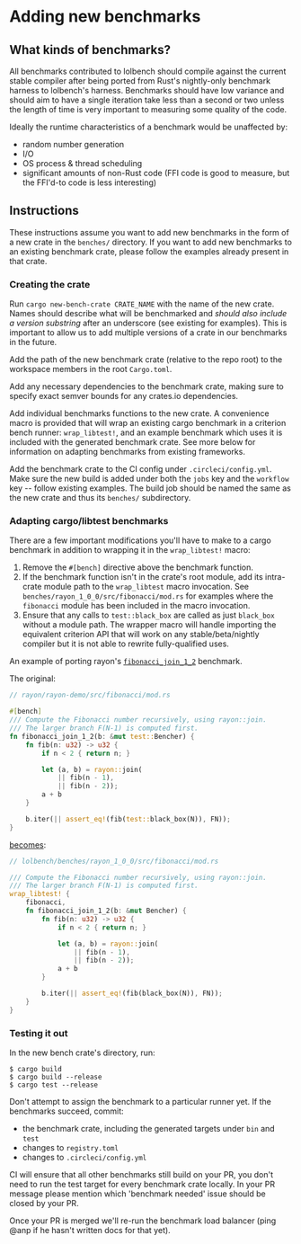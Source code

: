 # Adding new benchmarks

## What kinds of benchmarks?

All benchmarks contributed to lolbench should compile against the current stable compiler after being ported from Rust's nightly-only benchmark harness to lolbench's harness. Benchmarks should have low variance and should aim to have a single iteration take less than a second or two unless the length of time is very important to measuring some quality of the code.

Ideally the runtime characteristics of a benchmark would be unaffected by:

* random number generation
* I/O
* OS process & thread scheduling
* significant amounts of non-Rust code (FFI code is good to measure, but the FFI'd-to code is less interesting)

## Instructions

These instructions assume you want to add new benchmarks in the form of a new crate in the `benches/` directory. If you want to add new benchmarks to an existing benchmark crate, please follow the examples already present in that crate.

### Creating the crate

Run `cargo new-bench-crate CRATE_NAME` with the name of the new crate. Names should describe what will be benchmarked and *should also include a version substring* after an underscore (see existing for examples). This is important to allow us to add multiple versions of a crate in our benchmarks in the future.

Add the path of the new benchmark crate (relative to the repo root) to the workspace members in the root `Cargo.toml`.

Add any necessary dependencies to the benchmark crate, making sure to specify exact semver bounds for any crates.io dependencies.

Add individual benchmarks functions to the new crate. A convenience macro is provided that will wrap an existing cargo benchmark in a criterion bench runner: `wrap_libtest!`, and an example benchmark which uses it is included with the generated benchmark crate. See more below for information on adapting benchmarks from existing frameworks.

Add the benchmark crate to the CI config under `.circleci/config.yml`. Make sure the new build is added under both the `jobs` key and the `workflow` key -- follow existing examples. The build job should be named the same as the new crate and thus its `benches/` subdirectory.

### Adapting cargo/libtest benchmarks

There are a few important modifications you'll have to make to a cargo benchmark in addition to wrapping it in the `wrap_libtest!` macro:

1. Remove the `#[bench]` directive above the benchmark function.
2. If the benchmark function isn't in the crate's root module, add its intra-crate module path to the `wrap_libtest` macro invocation. See `benches/rayon_1_0_0/src/fibonacci/mod.rs` for examples where the `fibonacci` module has been included in the macro invocation.
3. Ensure that any calls to `test::black_box` are called as just `black_box` without a module path. The wrapper macro will handle importing the equivalent criterion API that will work on any stable/beta/nightly compiler but it is not able to rewrite fully-qualified uses.

An example of porting rayon's [`fibonacci_join_1_2`][rayon-benchmark-source] benchmark.

The original:

```rust
// rayon/rayon-demo/src/fibonacci/mod.rs

#[bench]
/// Compute the Fibonacci number recursively, using rayon::join.
/// The larger branch F(N-1) is computed first.
fn fibonacci_join_1_2(b: &mut test::Bencher) {
    fn fib(n: u32) -> u32 {
        if n < 2 { return n; }

        let (a, b) = rayon::join(
            || fib(n - 1),
            || fib(n - 2));
        a + b
    }

    b.iter(|| assert_eq!(fib(test::black_box(N)), FN));
}
```

[becomes][lolbench-rayon-benchmark-source]:

```rust
// lolbench/benches/rayon_1_0_0/src/fibonacci/mod.rs

/// Compute the Fibonacci number recursively, using rayon::join.
/// The larger branch F(N-1) is computed first.
wrap_libtest! {
    fibonacci,
    fn fibonacci_join_1_2(b: &mut Bencher) {
        fn fib(n: u32) -> u32 {
            if n < 2 { return n; }

            let (a, b) = rayon::join(
                || fib(n - 1),
                || fib(n - 2));
            a + b
        }

        b.iter(|| assert_eq!(fib(black_box(N)), FN));
    }
}
```

### Testing it out

In the new bench crate's directory, run:

```
$ cargo build
$ cargo build --release
$ cargo test --release
```

Don't attempt to assign the benchmark to a particular runner yet. If the benchmarks succeed, commit:

* the benchmark crate, including the generated targets under `bin` and `test`
* changes to `registry.toml`
* changes to `.circleci/config.yml`

CI will ensure that all other benchmarks still build on your PR, you don't need to run the test target for every benchmark crate locally. In your PR message please mention which 'benchmark needed' issue should be closed by your PR.

Once your PR is merged we'll re-run the benchmark load balancer (ping @anp if he hasn't written docs for that yet).

[rayon-benchmark-source]: https://github.com/rayon-rs/rayon/blob/5107676d50a261d10b79d8749fd4674498edf9ec/rayon-demo/src/fibonacci/mod.rs#L47-L61
[lolbench-rayon-benchmark-source]: https://github.com/anp/lolbench/blob/d89ddde39fc63361614118f59732549ba2b9c5d4/benches/rayon_1_0_0/src/fibonacci/mod.rs#L48-L64
